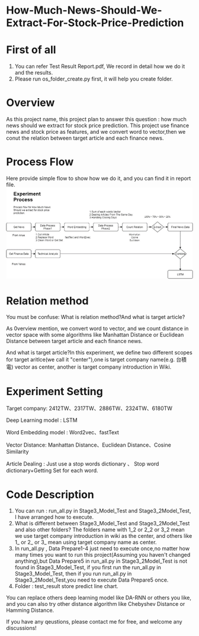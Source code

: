 # How-Much-News-Should-We-Extract-For-Stock-Price-Prediction

# First of all
1. You can refer Test Result Report.pdf, We record in detail how we do it and the results.
2. Please run os_folder_create.py first, it will help you create folder.

# Overview
As this project name, this project plan to answer this question : how much news should we extract for stock price prediction.
This project use finance news and stock price as features, and we convert word to vector,then we conut the relation between target article and each finance news.

# Process Flow
Here provide simple flow to show how we do it, and you can find it in report file.
![image](https://github.com/arleigh418/How-Much-News-Should-We-Extract-For-Stock-Price-Prediction/blob/master/img/flow.png)

# Relation method
You must be confuse: What is relation method?And what is target article? 

As 0verview mention, we convert word to vector, and we count distance in vector space with some algorithms like Manhattan Distance or Euclidean Distance between target article and each finance news.

And what is target article?In this experiment, we define two different scopes for target aritlce(we call it "center"),one is target company name(e.g. 台積電) vector as center, another is target company introduction in Wiki.

# Experiment Setting
Target company: 2412TW、2317TW、2886TW、2324TW、6180TW

Deep Learning model : LSTM

Word Embedding model : Word2vec、fastText

Vector Distance: Manhattan Distance、Euclidean Distance、Cosine Similarity

Article Dealing : Just use a stop words dictionary 、 Stop word dictionary+Getting Set for each word.

# Code Description
1. You can run : run_all.py in Stage3_Model_Test and Stage3_2Model_Test, I have arranged how to execute.
2. What is different between Stage3_Model_Test and Stage3_2Model_Test and also other folders? The folders name with 1_2 or 2_2 or 3_2 mean we use target company introduction in wiki as the center, and others like 1_ or 2_ or 3_ mean using target company name as center.
3. In run_all.py , Data Prepare1-4 just need to execute once,no matter how many times you want to run this project(Assuming you haven't changed anything),but Data Prepare5 in run_all.py in Stage3_2Model_Test is not found in Stage3_Model_Test, if you first run the run_all.py in Stage3_Model_Test, then if you run run_all.py in Stage3_2Model_Test,you need to execute Data Prepare5 once.
4. Folder : test_result store predict line chart.

You can replace others deep learning model like DA-RNN or others you like, and you can also try other distance algorithm like Chebyshev Distance or Hamming Distance.

If you have any qeustions, please contact me for free, and welcome any discussions!
